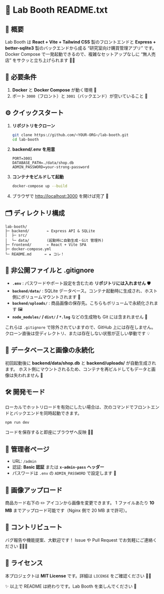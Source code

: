 # 🎉 Lab Booth README.txt

## 🌟 概要

Lab Booth は **React + Vite + Tailwind CSS** 製のフロントエンドと **Express + better-sqlite3** 製のバックエンドから成る “研究室向け購買管理アプリ” です。Docker Compose で一発起動できるので、複雑なセットアップなしに “無人売店” をサクッと立ち上げられます 🏪✨

## 🚀 必要条件

1. **Docker** と **Docker Compose** が動く環境 🐳
2. ポート `3000`（フロント）と `3001`（バックエンド）が空いていること 🔌

## ⚙️ クイックスタート

1. **リポジトリをクローン**

   ```bash
   git clone https://github.com/<YOUR-ORG>/lab-booth.git
   cd lab-booth
   ```

2. **backend/.env を用意**

   ```
   PORT=3001
   DATABASE_PATH=./data/shop.db
   ADMIN_PASSWORD=your-strong-password
   ```

3. **コンテナをビルドして起動**

   ```bash
   docker-compose up --build
   ```

4. ブラウザで [http://localhost:3000](http://localhost:3000) を開けば完了 🎈

## 🗂️ ディレクトリ構成

```
lab-booth/
├─ backend/        ← Express API & SQLite
│  ├─ src/
│  └─ data/        (起動時に自動生成・Git 管理外)
├─ frontend/       ← React + Vite SPA
├─ docker-compose.yml
└─ README.md      ← ★ コレ！
```

## 🔐 非公開ファイルと .gitignore

- **`.env`** : パスワードやポート設定を含むため **リポジトリには入れません** 🛡️
- **`backend/data/`** : SQLite データベース。コンテナ起動時に生成され、ホスト側にボリュームマウントされます 📂
- **`backend/uploads/`** : 商品画像の保存先。こちらもボリュームで永続化されます 🖼️
- **`node_modules/` / `dist/` / `*.log`** などの生成物も Git には含まれません 🚫

これらは `.gitignore` で除外されていますので、GitHub 上には存在しません。クローン直後は空ディレクトリ、または存在しない状態が正しい挙動です 💡

## 💾 データベースと画像の永続化

初回起動後に **backend/data/shop.db** と **backend/uploads/** が自動生成されます。
ホスト側にマウントされるため、コンテナを再ビルドしてもデータと画像は失われません 🤩

## 🛠️ 開発モード

ローカルでホットリロードを有効にしたい場合は、次のコマンドでフロントエンドとバックエンドを同時起動できます。

```bash
npm run dev
```

コードを保存すると即座にブラウザへ反映 🔄✨

## 📮 管理者ページ

- URL: `/admin`
- 認証: **Basic 認証** または **`x-admin-pass` ヘッダー**
- パスワードは `.env` の `ADMIN_PASSWORD` で設定します 🔑

## 🎨 画像アップロード

商品カード右下の ✏️ アイコンから画像を変更できます。
1 ファイルあたり **10 MB** までアップロード可能です（Nginx 側で 20 MB まで許可）。

## 🤝 コントリビュート

バグ報告や機能提案、大歓迎です！
Issue や Pull Request でお気軽にご連絡ください 🧑‍💻💬

## 📜 ライセンス

本プロジェクトは **MIT License** です。詳細は `LICENSE` をご確認ください 📄✨

✨ 以上で README は終わりです。Lab Booth を楽しんでください 🎉
